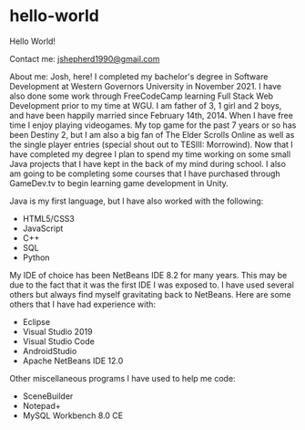# hello-world
Hello World!

Contact me:
jshepherd1990@gmail.com

About me:
Josh, here!  I completed my bachelor's degree in Software Development at Western Governors University in November 2021.  I have also done some work through FreeCodeCamp learning Full Stack Web Development prior to my time at WGU.  I am father of 3, 1 girl and 2 boys, and have been happily married since February 14th, 2014.  When I have free time I enjoy playing videogames.  My top game for the past 7 years or so has been Destiny 2, but I am also a big fan of The Elder Scrolls Online as well as the single player entries (special shout out to TESIII: Morrowind).  Now that I have completed my degree I plan to spend my time working on some small Java projects that I have kept in the back of my mind during school.  I also am going to be completing some courses that I have purchased through GameDev.tv to begin learning game development in Unity.

Java is my first language, but I have also worked with the following:
  - HTML5/CSS3
  - JavaScript
  - C++
  - SQL
  - Python


My IDE of choice has been NetBeans IDE 8.2 for many years.  This may be due to the fact that it was the first IDE I was exposed to.  I have used several others but always find myself gravitating back to NetBeans.  Here are some others that I have had experience with:
  - Eclipse
  - Visual Studio 2019
  - Visual Studio Code
  - AndroidStudio
  - Apache NetBeans IDE 12.0


Other miscellaneous programs I have used to help me code:
  - SceneBuilder
  - Notepad+
  - MySQL Workbench 8.0 CE
